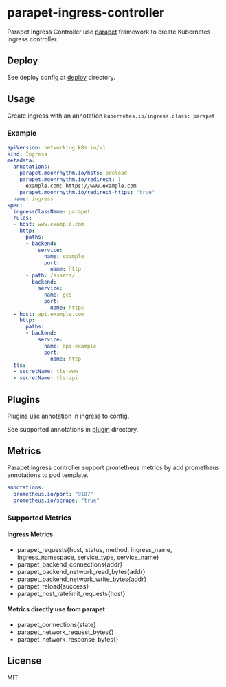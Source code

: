 # parapet-ingress-controller

Parapet Ingress Controller use [parapet](https://github.com/moonrhythm/parapet) framework
to create Kubernetes ingress controller.

## Deploy

See deploy config at [deploy](https://github.com/moonrhythm/parapet-ingress-controller/tree/master/deploy)
directory.

## Usage

Create ingress with an annotation `kubernetes.io/ingress.class: parapet`

### Example

```yaml
apiVersion: networking.k8s.io/v1
kind: Ingress
metadata:
  annotations:
    parapet.moonrhythm.io/hsts: preload
    parapet.moonrhythm.io/redirect: |
      example.com: https://www.example.com
    parapet.moonrhythm.io/redirect-https: "true"
  name: ingress
spec:
  ingressClassName: parapet
  rules:
  - host: www.example.com
    http:
      paths:
      - backend:
          service:
            name: example
            port:
              name: http
      - path: /assets/
        backend:
          service:
            name: gcs
            port:
              name: https
  - host: api.example.com
    http:
      paths:
      - backend:
          service:
            name: api-example
            port:
              name: http
  tls:
  - secretName: tls-www
  - secretName: tls-api
```

## Plugins

Plugins use annotation in ingress to config.

See supported annotations in [plugin](https://github.com/moonrhythm/parapet-ingress-controller/tree/master/plugin)
directory.

## Metrics

Parapet ingress controller support prometheus metrics by add prometheus annotations to pod template.

```yaml
annotations:
  prometheus.io/port: "9187"
  prometheus.io/scrape: "true"
```

### Supported Metrics

#### Ingress Metrics

- parapet_requests{host, status, method, ingress_name, ingress_namespace, service_type, service_name}
- parapet_backend_connections{addr}
- parapet_backend_network_read_bytes{addr}
- parapet_backend_network_write_bytes{addr}
- parapet_reload{success}
- parapet_host_ratelimit_requests{host}

#### Metrics directly use from parapet

- parapet_connections{state}
- parapet_network_request_bytes{}
- parapet_network_response_bytes{}

## License

MIT
